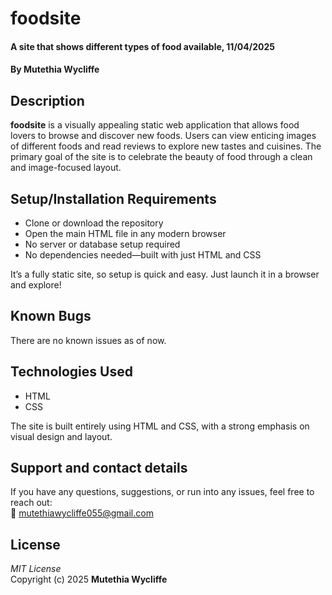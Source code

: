 # foodsite  
#### A site that shows different types of food available, 11/04/2025  
#### By **Mutethia Wycliffe**  

## Description  
**foodsite** is a visually appealing static web application that allows food lovers to browse and discover new foods. Users can view enticing images of different foods and read reviews to explore new tastes and cuisines. The primary goal of the site is to celebrate the beauty of food through a clean and image-focused layout.

## Setup/Installation Requirements  
- Clone or download the repository  
- Open the main HTML file in any modern browser  
- No server or database setup required  
- No dependencies needed—built with just HTML and CSS  

It’s a fully static site, so setup is quick and easy. Just launch it in a browser and explore!

## Known Bugs  
There are no known issues as of now.

## Technologies Used  
- HTML  
- CSS  

The site is built entirely using HTML and CSS, with a strong emphasis on visual design and layout.

## Support and contact details  
If you have any questions, suggestions, or run into any issues, feel free to reach out:  
📧 mutethiawycliffe055@gmail.com  

## License  
*MIT License*  
Copyright (c) 2025 **Mutethia Wycliffe**
